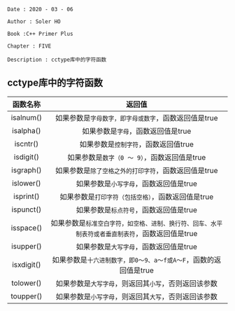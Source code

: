 ```
Date : 2020 - 03 - 06

Author : Soler HO

Book :C++ Primer Plus

Chapter : FIVE
 
Description : cctype库中的字符函数
```
## cctype库中的字符函数
|函数名称|返回值|
|:--:|:--:|
|isalnum()|如果参数是`字母数字，即字母或数字`，函数返回值是true|
|isalpha()|如果参数是`字母`，函数返回值是true|
|iscntr()|如果参数是`控制字符`，函数返回值true|
|isdigit()|如果参数是`数字（0 ～ 9）`，函数返回值是true|
|isgraph()|如果参数是`除了空格之外的打印字符`，函数返回值是true|
|islower()|如果参数是`小写字母`，函数返回值是true|
|isprint()|如果参数是`打印字符（包括空格）`，函数返回值是true|
|ispunct()|如果参数是`标点符号`，函数返回值是true|
|isspace()|如果参数是`标准空白字符，如空格、进制、换行符、回车、水平制表符或者垂直制表符`，函数返回值是true|
|isupper()|如果参数是`大写字母`，函数返回值是true|
|isxdigit()|如果参数是`十六进制数字，即0～9、a～f或A～F`，函数的返回值是true|
|tolower()|如果参数是`大写字母`，则返回其`小写`，否则返回该参数|
|toupper()|如果参数是`小写字母`，则返回其`大写`，否则返回该参数|

